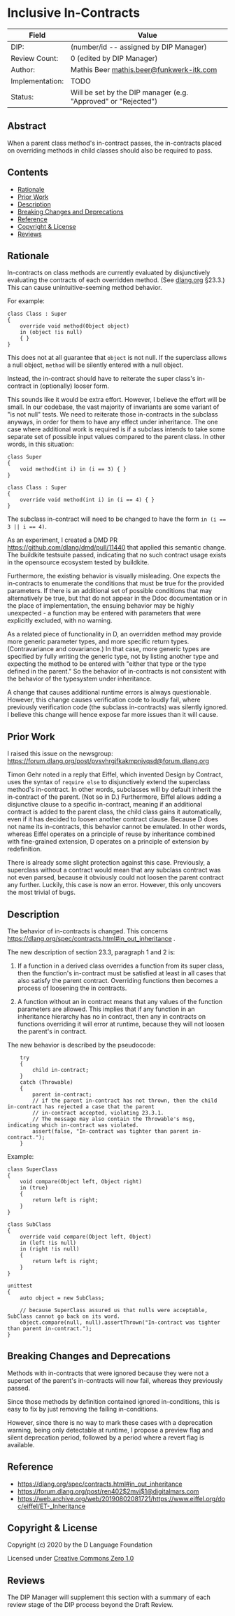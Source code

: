 # Inclusive In-Contracts

| Field           | Value                                                           |
|-----------------|-----------------------------------------------------------------|
| DIP:            | (number/id -- assigned by DIP Manager)                          |
| Review Count:   | 0 (edited by DIP Manager)                                       |
| Author:         | Mathis Beer mathis.beer@funkwerk-itk.com                        |
| Implementation: | TODO                                                            |
| Status:         | Will be set by the DIP manager (e.g. "Approved" or "Rejected")  |

## Abstract

When a parent class method's in-contract passes, the in-contracts placed on overriding methods in
child classes should also be required to pass.

## Contents
* [Rationale](#rationale)
* [Prior Work](#prior-work)
* [Description](#description)
* [Breaking Changes and Deprecations](#breaking-changes-and-deprecations)
* [Reference](#reference)
* [Copyright & License](#copyright--license)
* [Reviews](#reviews)

## Rationale

In-contracts on class methods are currently evaluated by disjunctively evaluating the contracts of each
overridden method.
(See [dlang.org](https://dlang.org/spec/contracts.html#in_out_inheritance) §23.3.)
This can cause unintuitive-seeming method behavior.

For example:

```
class Class : Super
{
    override void method(Object object)
    in (object !is null)
    { }
}
```

This does not at all guarantee that `object` is not null. If the superclass allows a null object, `method` will be
silently entered with a null object.

Instead, the in-contract should have to reiterate the super class's in-contract in (optionally) looser form.

This sounds like it would be extra effort. However, I believe the effort will be small. In our codebase,
the vast majority of invariants are some variant of "is not null" tests. We need to reiterate those in-contracts
in the subclass anyways, in order for them to have any effect under inheritance. The one case where additional
work is required is if a subclass intends to take some separate set of possible input values compared
to the parent class. In other words, in this situation:

```
class Super
{
    void method(int i) in (i == 3) { }
}

class Class : Super
{
    override void method(int i) in (i == 4) { }
}
```
The subclass in-contract will need to be changed to have the form `in (i == 3 || i == 4)`.

As an experiment, I created a DMD PR https://github.com/dlang/dmd/pull/11440 that applied this semantic change.
The buildkite testsuite passed, indicating that no such contract usage exists in the opensource ecosystem
tested by buildkite.

Furthermore, the existing behavior is visually misleading. One expects the in-contracts to enumerate the conditions
that must be true for the provided parameters. If there is an additional set of possible conditions that may
alternatively be true, but that do not appear in the Ddoc documentation or in the place of implementation,
the ensuing behavior may be highly unexpected - a function may be entered with parameters that were explicitly
excluded, with no warning.

As a related piece of functionality in D, an overridden method may provide more generic parameter types, and more
specific return types. (Contravariance and covariance.) In that case, more generic types are specified by fully
writing the generic type, not by listing another type and expecting the method to be entered with "either that
type or the type defined in the parent." So the behavior of in-contracts is not consistent with the behavior of the
typesystem under inheritance.

A change that causes additional runtime errors is always questionable. However, this change causes verification code
to loudly fail, where previously verification code (the subclass in-contracts) was silently ignored. I believe
this change will hence expose far more issues than it will cause.

## Prior Work

I raised this issue on the newsgroup: https://forum.dlang.org/post/pvsvhrgjfkakmpnjvqsd@forum.dlang.org

Timon Gehr noted in a reply that Eiffel, which invented Design by Contract, uses the syntax of `require else` to
disjunctively extend the superclass method's in-contract. In other words, subclasses will by default inherit the
in-contract of the parent. (Not so in D.) Furthermore, Eiffel allows adding a disjunctive clause to a specific
in-contract, meaning if an additional contract is added to the parent class, the child class gains it automatically,
even if it has decided to loosen another contract clause.
Because D does not name its in-contracts, this behavior cannot be emulated. In other words, whereas Eiffel operates
on a principle of reuse by inheritance combined with fine-grained extension, D operates on a principle of
extension by redefinition.

There is already some slight protection against this case. Previously, a superclass without a contract would mean
that any subclass contract was not even parsed, because it obviously could not loosen the parent contract any further.
Luckily, this case is now an error. However, this only uncovers the most trivial of bugs.

## Description

The behavior of in-contracts is changed. This concerns https://dlang.org/spec/contracts.html#in_out_inheritance .

The new description of section 23.3, paragraph 1 and 2 is:

1. If a function in a derived class overrides a function from its super class, then the function's in-contract
must be satisfied at least in all cases that also satisfy the parent contract. Overriding functions then becomes a
process of loosening the in contracts.

2. A function without an in contract means that any values of the function parameters are allowed. This implies that
if any function in an inheritance hierarchy has no in contract, then any in contracts on functions overriding it
will error at runtime, because they will not loosen the parent's in contract.

The new behavior is described by the pseudocode:

```
    try
    {
        child in-contract;
    }
    catch (Throwable)
    {
        parent in-contract;
        // if the parent in-contract has not thrown, then the child in-contract has rejected a case that the parent
        // in-contract accepted, violating 23.3.1.
        // The message may also contain the Throwable's msg, indicating which in-contract was violated.
        assert(false, "In-contract was tighter than parent in-contract.");
    }
```

Example:

```
class SuperClass
{
    void compare(Object left, Object right)
    in (true)
    {
        return left is right;
    }
}

class SubClass
{
    override void compare(Object left, Object)
    in (left !is null)
    in (right !is null)
    {
        return left is right;
    }
}

unittest
{
    auto object = new SubClass;

    // because SuperClass assured us that nulls were acceptable, SubClass cannot go back on its word.
    object.compare(null, null).assertThrown("In-contract was tighter than parent in-contract.");
}
```

## Breaking Changes and Deprecations

Methods with in-contracts that were ignored because they were not a superset of the parent's
in-contracts will now fail, whereas they previously passed.

Since those methods by definition contained ignored in-conditions, this is easy to fix by just removing the failing
in-conditions.

However, since there is no way to mark these cases with a deprecation warning, being only detectable at runtime,
I propose a preview flag and silent deprecation period, followed by a period where a revert flag is available.

## Reference

- https://dlang.org/spec/contracts.html#in_out_inheritance
- https://forum.dlang.org/post/ren402$2mvi$1@digitalmars.com
- https://web.archive.org/web/20190802081721/https://www.eiffel.org/doc/eiffel/ET-_Inheritance

## Copyright & License
Copyright (c) 2020 by the D Language Foundation

Licensed under [Creative Commons Zero 1.0](https://creativecommons.org/publicdomain/zero/1.0/legalcode.txt)

## Reviews
The DIP Manager will supplement this section with a summary of each review stage
of the DIP process beyond the Draft Review.
